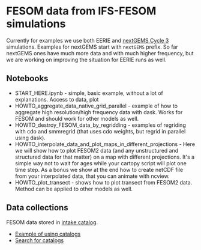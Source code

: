 # FESOM data from IFS-FESOM simulations

Currently for examples we use both EERIE and [nextGEMS Cycle 3](https://easy.gems.dkrz.de/DYAMOND/NextGEMS/index.html#id4) simulations. Examples for nextGEMS start with `nextGEMS` prefix. So far nextGEMS ones have much more data and with much higher frequency, but we are working on improving the situation for EERIE runs as well.

## Notebooks

* START_HERE.ipynb - simple, basic example, without a lot of explanations. Access to data, plot
* HOWTO_aggregate_data_native_grid_parallel - example of how to aggregate high resolution/high frequency data with dask. Works for FESOM and should work for other models as well.
* HOWTO_destroy_FESOM_data_by_regridding - examples of regriding with cdo and smmregrid (that uses cdo weights, but regrid in parallel using dask).
* HOWTO_interpolate_data_and_plot_maps_in_different_projections - Here we will show how to plot FESOM2 data (and any unstructured and structured data for that matter) on a map with different projections. It's a simple way not to wait for ages while your cartopy script will plot one time step. As a bonus we show at the end how to create netCDF file from your interpolated data, that you can animate with ncview.
* HOWTO_plot_transect - shows how to plot transect from FESOM2 data. Method can be applied to other models as well.

## Data collections

FESOM data stored in [intake catalog](https://intake.readthedocs.io/en/latest/catalog.html).
* [Example of using catalogs](https://github.com/eerie-project/EERIE_hackathon_2023/blob/main/COMMON/eerie_data-access_dkrz-disk.ipynb)
* [Search for catalogs](https://github.com/eerie-project/EERIE_hackathon_2023/blob/main/COMMON/searching_catalogs.ipynb)